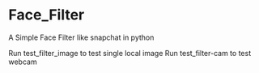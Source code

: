 # Face_Filter
A Simple Face Filter like snapchat in python

Run test_filter_image to test single local image
Run test_filter-cam to test webcam
